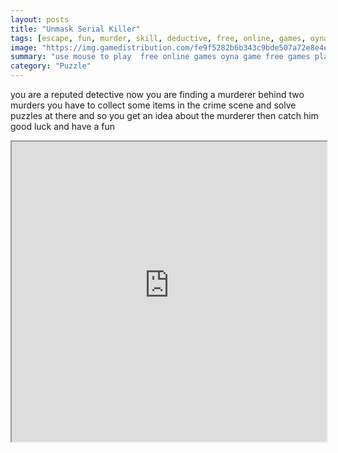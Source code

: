 ```yaml
---
layout: posts
title: "Unmask Serial Killer"
tags: [escape, fun, murder, skill, deductive, free, online, games, oyna, game, free, games, play, play, games]
image: "https://img.gamedistribution.com/fe9f5282b6b343c9bde507a72e8e4e74.jpg"
summary: "use mouse to play  free online games oyna game free games play play games"
category: "Puzzle"
---
```


you are a reputed detective now you are finding a murderer behind two murders you have to collect some items in the crime scene and solve puzzles at there and so you get an idea about the murderer then catch him good luck and have a fun

<iframe width="100%" height="480px;" src="https://flash.gamedistribution.com?game=fe9f5282b6b343c9bde507a72e8e4e74"></iframe>